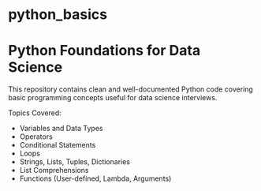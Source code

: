 # python_basics
# Python Foundations for Data Science

This repository contains clean and well-documented Python code covering basic programming concepts useful for data science interviews.

Topics Covered:
- Variables and Data Types
- Operators
- Conditional Statements
- Loops
- Strings, Lists, Tuples, Dictionaries
- List Comprehensions
- Functions (User-defined, Lambda, Arguments)

